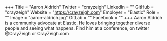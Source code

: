 +++
Title = "Aaron Aldrich"
Twitter = "crayzeigh"
LinkedIn = ""
GitHub = "crayzeigh"
Website = "https://crayzeigh.com"
Employer = "Elastic"
Role = ""
Image = "aaron-aldrich.jpg"
GitLab = ""
Facebook = ""
+++
Aaron Aldrich is a community advocate at Elastic. He loves bringing together diverse people and seeing what happens. Find him at a conference, on twitter @CrayZeigh or CrayZeigh.com